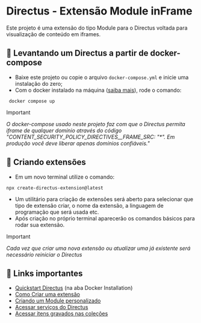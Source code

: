 # Directus - Extensão Module inFrame

Este projeto é uma extensão do tipo Module para o Directus voltada para visualização de conteúdo em iframes.

##  🚀  Levantando um Directus a partir de docker-compose

- Baixe este projeto ou copie o arquivo `docker-compose.yml` e inicie uma instalação do zero;
- Com o docker instalado na máquina ([saiba mais](https://docs.docker.com/get-docker/)), rode o comando:
```
 docker compose up
```
> [!IMPORTANT]
> _O docker-compose usado neste projeto faz com que o Directus permita iframe de qualquer domínio através do código "CONTENT_SECURITY_POLICY_DIRECTIVES__FRAME_SRC: "*". Em produção você deve liberar apenas domínios confiáveis."_

## 💎 Criando extensões

- Em um novo terminal utilize o comando:

```
npx create-directus-extension@latest
```

- Um utilitário para criação de extensões será aberto para selecionar que tipo de extensão criar, o nome da extensão, a linguagem de programação que será usada etc.
- Após criação no próprio terminal aparecerão os comandos básicos para rodar sua extensão.

> [!IMPORTANT]
> _Cada vez que criar uma nova extensão ou atualizar uma já existente será necessário reiniciar o Directus_

## 📌 Links importantes

- [Quickstart Directus](https://docs.directus.io/getting-started/quickstart.html) (na aba Docker Installation)
- [Como Criar uma extensão](https://docs.directus.io/extensions/creating-extensions.html) 
- [Criando um Module personalizado](https://docs.directus.io/guides/extensions/modules-build-landing-page.html)
- [Acessar serviços do Directus](https://docs.directus.io/extensions/services/introduction.html)
- [Acessar itens gravados nas coleções](https://docs.directus.io/extensions/services/accessing-items.html) 
